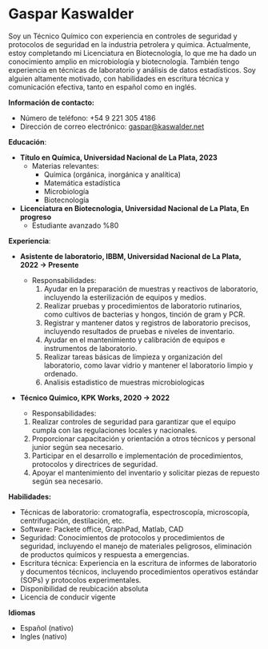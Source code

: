 # Gaspar Kaswalder

Soy un Técnico Químico con experiencia en controles de seguridad y protocolos de seguridad en la industria petrolera y quimica. Actualmente, estoy completando mi Licenciatura en Biotecnología, lo que me ha dado un conocimiento amplio en microbiología y biotecnología. También tengo experiencia en técnicas de laboratorio y análisis de datos estadísticos. Soy alguien altamente motivado, con habilidades en escritura técnica y comunicación efectiva, tanto en español como en inglés.

**Información de contacto:**

- Número de teléfono: +54 9 221 305 4186
- Dirección de correo electrónico: [gaspar@kaswalder.net](mailto:gaspar@kaswalder.net)

**Educación**:

- **Título en Química, Universidad Nacional de La Plata, 2023**
	- Materias relevantes:
	    - Química (orgánica, inorgánica y analítica)
	    - Matemática estadística
	    - Microbiología
	    - Biotecnología
- **Licenciatura en Biotecnologia, Universidad Nacional de La Plata, En progreso**
	- Estudiante avanzado %80

**Experiencia**:

- **Asistente de laboratorio, IBBM, Universidad Nacional de La Plata, 2022 → Presente**
    - Responsabilidades:
        1. Ayudar en la preparación de muestras y reactivos de laboratorio, incluyendo la esterilización de equipos y medios.
        2. Realizar pruebas y procedimientos de laboratorio rutinarios, como cultivos de bacterias y hongos, tinción de gram y PCR.
        3. Registrar y mantener datos y registros de laboratorio precisos, incluyendo resultados de pruebas e niveles de inventario.
        4. Ayudar en el mantenimiento y calibración de equipos e instrumentos de laboratorio.
        5. Realizar tareas básicas de limpieza y organización del laboratorio, como lavar vidrio y mantener el laboratorio limpio y ordenado.
        6. Analisis estadistico de muestras microbiologicas

- **Técnico Quimico, KPK Works, 2020 → 2022**
    - Responsabilidades:

    1. Realizar controles de seguridad para garantizar que el equipo cumpla con las regulaciones locales y nacionales.
    2. Proporcionar capacitación y orientación a otros técnicos y personal junior según sea necesario.
    3. Participar en el desarrollo e implementación de procedimientos, protocolos y directrices de seguridad.
    4. Apoyar el mantenimiento del inventario y solicitar piezas de repuesto según sea necesario.


**Habilidades:**

- Técnicas de laboratorio: cromatografía, espectroscopía, microscopía, centrifugación, destilación, etc.
- Software: Packete office, GraphPad, Matlab, CAD
- Seguridad: Conocimientos de protocolos y procedimientos de seguridad, incluyendo el manejo de materiales peligrosos, eliminación de productos químicos y respuesta a emergencias.
- Escritura técnica: Experiencia en la escritura de informes de laboratorio y documentos técnicos, incluyendo procedimientos operativos estándar (SOPs) y protocolos experimentales.
- Disponibilidad de reubicación absoluta
- Licencia de conducir vigente

**Idiomas**

- Español (nativo)
- Ingles (nativo)
